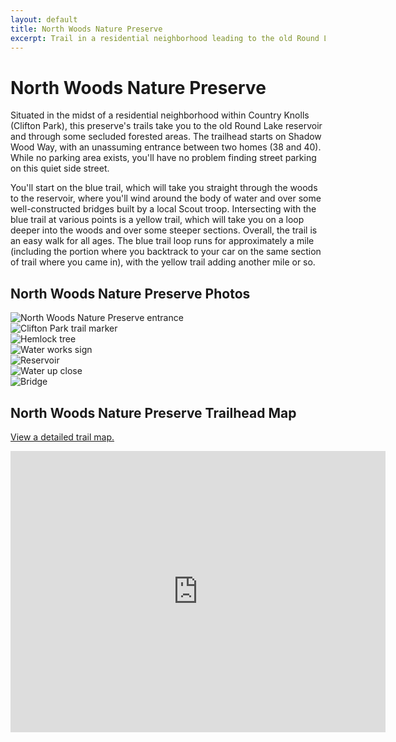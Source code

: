 ```yaml
---
layout: default
title: North Woods Nature Preserve 
excerpt: Trail in a residential neighborhood leading to the old Round Lake Reservoir and meandering through the woods
---
```


<h1>North Woods Nature Preserve</h1>

<p>
	Situated in the midst of a residential neighborhood within Country Knolls (Clifton Park), this preserve's trails take you to the old Round Lake reservoir and through some secluded forested areas. The trailhead starts on Shadow Wood Way, with an unassuming entrance between two homes (38 and 40). While no parking area exists, you'll have no problem finding street parking on this quiet side street.
</p>

<p>
	You'll start on the blue trail, which will take you straight through the woods to the reservoir, where you'll wind around the body of water and over some well-constructed bridges built by a local Scout troop. Intersecting with the blue trail at various points is a yellow trail, which will take you on a loop deeper into the woods and over some steeper sections. Overall, the trail is an easy walk for all ages. The blue trail loop runs for approximately a mile (including the portion where you backtrack to your car on the same section of trail where you came in), with the yellow trail adding another mile or so.</p>


<h2>North Woods Nature Preserve Photos</h2>

<div class="fotorama" data-nav="thumbs" data-width="100%"
                     data-ratio="800/600"
                     data-min-width="100%"
                     data-max-width="1000"
                     data-min-height="300"
                     data-max-height="100%" >
<img src="/img/north-woods/northwoods-1.jpg" alt="North Woods Nature Preserve entrance"><br />
<img src="/img/north-woods/northwoods-2.jpg" alt="Clifton Park trail marker"><br />
<img src="/img/north-woods/northwoods-3.jpg" alt="Hemlock tree"><br />
<img src="/img/north-woods/northwoods-4.jpg" alt="Water works sign"><br />
<img src="/img/north-woods/northwoods-5.jpg" alt="Reservoir"><br />
<img src="/img/north-woods/northwoods-6.jpg" alt="Water up close"><br />
<img src="/img/north-woods/northwoods-7.jpg" alt="Bridge">

</div>

<h2 id="trailmap">North Woods Nature Preserve Trailhead Map</h2>

<p>
	<a href="http://www.cliftonpark.org/index.php/document-center/maps/1834-north-woods-nature-preserve-new-map-aug2012/file" target="_blank">
		View a detailed trail map.
	</a>
</p>

<div class="google-maps"><iframe src="https://www.google.com/maps/embed?pb=!1m18!1m12!1m3!1d5843.293486829594!2d-73.81662468300138!3d42.92249066226214!2m3!1f0!2f0!3f0!3m2!1i1024!2i768!4f13.1!3m3!1m2!1s0x89de156b88df6e4f%3A0x5b1f6e76d4ec4ca9!2s39+Shadow+Wood+Way%2C+Ballston+Lake%2C+NY+12019!5e0!3m2!1sen!2sus!4v1507553147636" width="600" height="450" frameborder="0" style="border:0" allowfullscreen></iframe>
</div>
